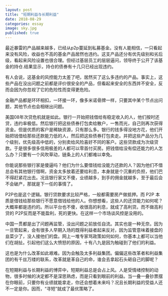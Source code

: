 ```yaml
---
layout: post
title: "短期利益与长期利益"
date: 2018-08-29
categories: essay
image: sky.jpg
published: true
---
```


最近暴雷的产品越来越多，已经从p2p蔓延到私募基金。没有人能相信，一只看起来没有风险，收益也不高的基金产品居然也违约。这支产品还分有优先级别和劣后级，看起来风险设置也很合理。但经过基层员工的层层逼问，领导终于公开了该基金的持仓.结果显示，持仓的债券有十几只已经出现违约。

有人会说，这基金的风控能力太差了吧，居然买了这么多违约的产品。事实上，这些产品在没出问题之前都是评价很安全的产品，但看起来安全的东西并不安全，反而会因为你忽视了它的危险性而变得更危险。

金融产品都是环环相扣，一环接一环，像多米诺骨牌一样，只要其中某个节点出问题，其他节点也会相继出问题。

美国08年次贷危机就是如此。银行一开始把钱借给有稳定收入的人，他们按时还贷，违约率极低。然后银行把这些债券打包卖给散户，一售而光，自己则再次获得资金。但是优质的客户是稀缺资源，只有那么多。银行的钱多得没地方花，他们开始把钱借给那些还款能力低的人，然后把这些债券打包卖走。并把这些产品分为几个级别，优先级高中低的，分别卖给风险喜好不同的客户。这些贷款成为次级贷款。于是很多很多信用极差的人都可以零首付买房。把钱借给没有偿还能力的人怎么办？只要有一个风吹草动，链条上的人们都难以幸免。

你能说那些银行家是傻逼吗？他们为什么要借钱给没能力还款的人？因为他们不借总会有其他银行借啊，资金太多放着还要给利息，本身就是个沉重的负担，他们巴不得赶紧花出去。况且银行家又不傻，业绩越多，到手的佣金就越多，至于最后会不会破产，那就是下一任的事情了。

P2P也是这个逻辑。银行贷款要求比较严格，一般都需要房产做抵押。而 P2P 本质是借钱给那些银行不愿意借钱给他的人。你想想看，这些人的还贷能力如何呢？大概率都是违约的。所以平台也不傻，收很高的利息，就成了高利贷。而不做高利贷的 P2P反而是不能盈利，死的更快。在这样一个市场谈风控是没用的。

中国一贯都是出了问题再监管，没出问题之前放任自流。其实也是一种无奈。因为一旦管起来，会有很多人早期入场的既得利益者起来反对，因为监管意味着接盘的韭菜少了，没人接他们的盘。网上一堆专家骂政策如何如何，你基本上都可以当他们在胡扯。引起他们这么大愤怒的原因，十有八九是因为触碰到了他们的利益。


这也是为什么改革如此艰难。因为会触及太多利益集团。偏偏这些改革者和利益集团的有千丝万缕的联系，改革就是革自己的命，谁会去拿起石头砸自己的脚呢？

在短期利益与长期利益的博弈中，短期利益总是会占上风。人是受情绪控制的动物，很多时候的决定都不是深思熟虑，而是只看到眼前的利益。当一叠一叠钞票摆在你眼前，只要你有业绩就能拿走，你还会想着未来吗？况且长期利益的受益人还不一定是你。因而，“寻短”就成了最优策略了。



